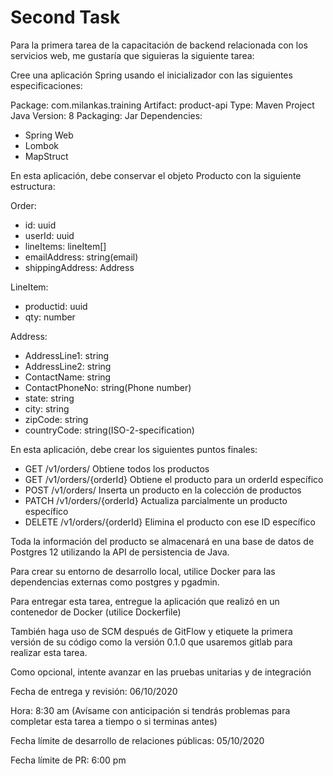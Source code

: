 # Second Task

Para la primera tarea de la capacitación de backend relacionada con los servicios web, me gustaría que siguieras la siguiente tarea:

Cree una aplicación Spring usando el inicializador con las siguientes especificaciones:

Package: com.milankas.training
Artifact: product-api
Type: Maven Project
Java Version: 8
Packaging: Jar
Dependencies:
- Spring Web
- Lombok
- MapStruct

En esta aplicación, debe conservar el objeto Producto con la siguiente estructura:

Order:

- id: uuid
- userId: uuid
- lineItems: lineItem[]
- emailAddress: string(email)
- shippingAddress: Address

LineItem:

- productid: uuid
- qty: number

Address:

- AddressLine1: string
- AddressLine2: string
- ContactName: string
- ContactPhoneNo: string(Phone number)
- state: string
- city: string
- zipCode: string
- countryCode: string(ISO-2-specification)

En esta aplicación, debe crear los siguientes puntos finales:

- GET /v1/orders/ Obtiene todos los productos
- GET /v1/orders/{orderId} Obtiene el producto para un orderId específico
- POST /v1/orders/ Inserta un producto en la colección de productos
- PATCH /v1/orders/{orderId} Actualiza parcialmente un producto específico
- DELETE /v1/orders/{orderId} Elimina el producto con ese ID específico


Toda la información del producto se almacenará en una base de datos de Postgres 12 utilizando la API de persistencia de Java.

Para crear su entorno de desarrollo local, utilice Docker para las dependencias externas como postgres y pgadmin.

Para entregar esta tarea, entregue la aplicación que realizó en un contenedor de Docker (utilice Dockerfile)

También haga uso de SCM después de GitFlow y etiquete la primera versión de su código como la versión 0.1.0 que usaremos gitlab para realizar esta tarea.

Como opcional, intente avanzar en las pruebas unitarias y de integración


Fecha de entrega y revisión: 06/10/2020

Hora: 8:30 am (Avísame con anticipación si tendrás problemas para completar esta tarea a tiempo o si terminas antes)

Fecha límite de desarrollo de relaciones públicas: 05/10/2020

Fecha límite de PR: 6:00 pm
